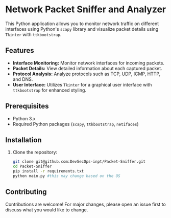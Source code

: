 # Network Packet Sniffer and Analyzer

This Python application allows you to monitor network traffic on different interfaces using Python's `scapy` library and visualize packet details using `Tkinter` with `ttkbootstrap`.

## Features

- **Interface Monitoring:** Monitor network interfaces for incoming packets.
- **Packet Details:** View detailed information about each captured packet.
- **Protocol Analysis:** Analyze protocols such as TCP, UDP, ICMP, HTTP, and DNS.
- **User Interface:** Utilizes `Tkinter` for a graphical user interface with `ttkbootstrap` for enhanced styling.

## Prerequisites

- Python 3.x
- Required Python packages (`scapy`, `ttkbootstrap`, `netifaces`)

## Installation

1. Clone the repository:
   ```bash
   git clone git@github.com:DevSecOps-inpt/Packet-Sniffer.git
   cd Packet-Sniffer
   pip install -r requirements.txt 
   python main.py #this may change based on the OS 
## Contributing

Contributions are welcome! For major changes, please open an issue first to discuss what you would like to change.

